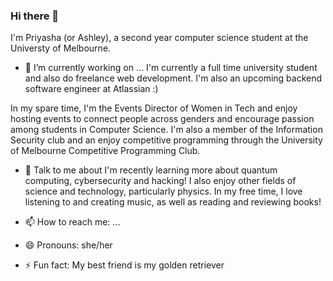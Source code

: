 ### Hi there 👋
I'm Priyasha (or Ashley), a second year computer science student at the Universty of Melbourne.

- 🔭 I’m currently working on ...
I'm currently a full time university student and also do freelance web development. I'm also an upcoming backend software engineer at Atlassian :)

In my spare time, I'm the Events Director of Women in Tech and enjoy hosting events to connect people across genders and encourage passion among students in Computer Science. I'm also a member of the Information Security club and an enjoy competitive programming through the University of Melbourne Competitive Programming Club. 

- 💬 Talk to me about 
I'm recently learning more about quantum computing, cybersecurity and hacking! I also enjoy other fields of science and technology, particularly physics. In my free time, I love listening to and creating music, as well as reading and reviewing books!

- 📫 How to reach me: ...
- 😄 Pronouns: she/her
- ⚡ Fun fact: My best friend is my golden retriever


<!--
**pr1yasha/pr1yasha** is a ✨ _special_ ✨ repository because its `README.md` (this file) appears on your GitHub profile.

Here are some ideas to get you started:

- 🔭 I’m currently working on ...
I'm currently a full time university student and also do freelance web development. I'm also an upcoming backend software engineer at Atlassian :)

In my spare time, I'm the Events Director of Women in Tech and enjoy hosting events to connect people across genders and encourage passion among students in Computer Science. I'm also a member of the Information Security club and an enjoy competitive programming through the University of Melbourne Competitive Programming Club. 

- 💬 Talk to me about 
I'm recently learning more about quantum computing, cybersecurity and hacking! I also enjoy other fields of science and technology, particularly physics. In my free time, I love listening to and creating music, as well as reading and reviewing books!

- 📫 How to reach me: ...
- 😄 Pronouns: she/her
- ⚡ Fun fact: My best friend is my golden retriever
-->
